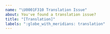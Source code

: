 ```yaml
---
name: "\U0001F310 Translation Issue"
about: You've found a translation issue?
title: "[Translation]"
labels: ":globe_with_meridians: translation"
---
```


<!--
    Thanks for finding and submitting an issue.

    Use this to request a translation or fix an existing translation.

    If you are familiar with the language, please submit a PR 🙏
-->
